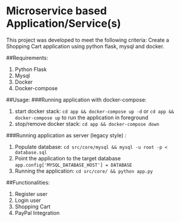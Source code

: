# Microservice based Application/Service(s)

This project was developed to meet the following criteria:
Create a Shopping Cart application using python flask, mysql and docker.

##Requirements:
1. Python Flask				
2. Mysql
3. Docker
4. Docker-compose

##Usage:
###Running application with docker-compose:
1. start docker stack: `cd app && docker-compose up -d` or `cd app && docker-compose up` to run the application in foreground
2. stop/remove docker stack: `cd app && docker-compose down`

###Running application as server (legacy style) :
1. Populate database: `cd src/core/mysql && mysql -u root -p < database.sql`
2. Point the application to the target database `app.config['MYSQL_DATABASE_HOST'] = DATABASE`
3. Running the application: `cd src/core/ && python app.py`

##Functionalities:
1. Register user
2. Login user
3. Shopping Cart
4. PayPal Integration
